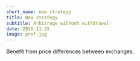 ```yaml
---
short_name: new_strategy
title: New strategy
subtitle: Arbitrage without withdrawal
date: 2020-11-25
image: prof.jpg
---
```

Benefit from price differences between exchanges.
